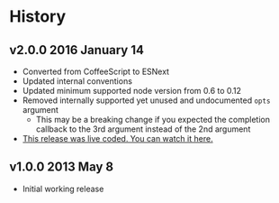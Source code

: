 # History

## v2.0.0 2016 January 14
- Converted from CoffeeScript to ESNext
- Updated internal conventions
- Updated minimum supported node version from 0.6 to 0.12
- Removed internally supported yet unused and undocumented `opts` argument
	- This may be a breaking change if you expected the completion callback to the 3rd argument instead of the 2nd argument
- [This release was live coded. You can watch it here.](https://plus.google.com/events/culb97njofcb2bmui3b7qv2btu4)

## v1.0.0 2013 May 8
- Initial working release
